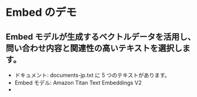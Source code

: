 # Embed のデモ

## Embed モデルが生成するベクトルデータを活用し、問い合わせ内容と関連性の高いテキストを選択します。

* ドキュメント: documents-jp.txt に 5 つのテキストがあります。
* Embed モデル: Amazon Titan Text Embeddings V2
* 

